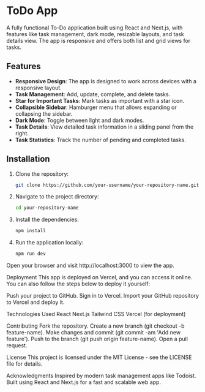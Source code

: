 # ToDo App

A fully functional To-Do application built using React and Next.js, with features like task management, dark mode, resizable layouts, and task details view. The app is responsive and offers both list and grid views for tasks.

## Features

- **Responsive Design**: The app is designed to work across devices with a responsive layout.
- **Task Management**: Add, update, complete, and delete tasks.
- **Star for Important Tasks**: Mark tasks as important with a star icon.
- **Collapsible Sidebar**: Hamburger menu that allows expanding or collapsing the sidebar.
- **Dark Mode**: Toggle between light and dark modes.
- **Task Details**: View detailed task information in a sliding panel from the right.
- **Task Statistics**: Track the number of pending and completed tasks.

## Installation

1. Clone the repository:

   ```bash
   git clone https://github.com/your-username/your-repository-name.git

2. Navigate to the project directory:

   ```bash
   cd your-repository-name


3. Install the dependencies:

   ```bash
   npm install

3. Run the application locally:

   ```bash
   npm run dev

Open your browser and visit http://localhost:3000 to view the app.



Deployment
This app is deployed on Vercel, and you can access it online. You can also follow the steps below to deploy it yourself:

Push your project to GitHub.
Sign in to Vercel.
Import your GitHub repository to Vercel and deploy it.


Technologies Used
React
Next.js
Tailwind CSS
Vercel (for deployment)


Contributing
Fork the repository.
Create a new branch (git checkout -b feature-name).
Make changes and commit (git commit -am 'Add new feature').
Push to the branch (git push origin feature-name).
Open a pull request.


License
This project is licensed under the MIT License - see the LICENSE file for details.

Acknowledgments
Inspired by modern task management apps like Todoist.
Built using React and Next.js for a fast and scalable web app.

